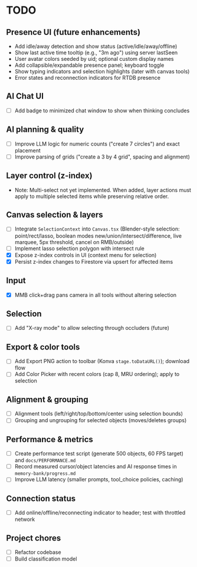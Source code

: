 # TODO

## Presence UI (future enhancements)
- Add idle/away detection and show status (active/idle/away/offline)
- Show last active time tooltip (e.g., "3m ago") using server lastSeen
- User avatar colors seeded by uid; optional custom display names
- Add collapsible/expandable presence panel; keyboard toggle
- Show typing indicators and selection highlights (later with canvas tools)
- Error states and reconnection indicators for RTDB presence

## AI Chat UI
- [ ] Add badge to minimized chat window to show when thinking concludes

## AI planning & quality
- [ ] Improve LLM logic for numeric counts ("create 7 circles") and exact placement
- [ ] Improve parsing of grids ("create a 3 by 4 grid", spacing and alignment)

## Layer control (z-index)
  - Note: Multi-select not yet implemented. When added, layer actions must apply to multiple selected items while preserving relative order.

## Canvas selection & layers
- [ ] Integrate `SelectionContext` into `Canvas.tsx` (Blender-style selection: point/rect/lasso, boolean modes new/union/intersect/difference, live marquee, 5px threshold, cancel on RMB/outside)
- [ ] Implement lasso selection polygon with intersect rule
- [x] Expose z-index controls in UI (context menu for selection)
- [x] Persist z-index changes to Firestore via upsert for affected items

## Input
- [x] MMB click+drag pans camera in all tools without altering selection

## Selection
- [ ] Add "X-ray mode" to allow selecting through occluders (future)

## Export & color tools
- [ ] Add Export PNG action to toolbar (Konva `stage.toDataURL()`); download flow
- [ ] Add Color Picker with recent colors (cap 8, MRU ordering); apply to selection

## Alignment & grouping
- [ ] Alignment tools (left/right/top/bottom/center using selection bounds)
- [ ] Grouping and ungrouping for selected objects (moves/deletes groups)

## Performance & metrics
- [ ] Create performance test script (generate 500 objects, 60 FPS target) and `docs/PERFORMANCE.md`
- [ ] Record measured cursor/object latencies and AI response times in `memory-bank/progress.md`
- [ ] Improve LLM latency (smaller prompts, tool_choice policies, caching)

## Connection status
- [ ] Add online/offline/reconnecting indicator to header; test with throttled network

## Project chores
- [ ] Refactor codebase
- [ ] Build classification model